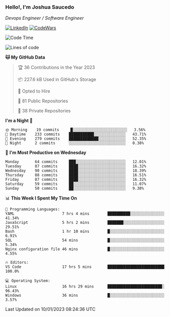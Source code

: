 ### Hello!, I'm Joshua Saucedo
*Devops Engineer / Software Engineer*  

[![LinkedIn](https://img.shields.io/badge/LinkedIn-0073b1?logo=linkedin&style=flat-square&logoColor=white)](https://www.linkedin.com/in/joshua-nathanael-saucedo-uriarte-bb0336169/)
[![CodeWars](https://www.codewars.com/users/joshuansu0897/badges/micro)](https://www.codewars.com/users/joshuansu0897)

<!--START_SECTION:waka-->
![Code Time](http://img.shields.io/badge/Code%20Time-335%20hrs%2049%20mins-blue)

![Lines of code](https://img.shields.io/badge/From%20Hello%20World%20I%27ve%20Written-1%20Million%20lines%20of%20code-blue)

**🐱 My GitHub Data** 

> 🏆 36 Contributions in the Year 2023
 > 
> 📦 227.6 kB Used in GitHub's Storage 
 > 
> 💼 Opted to Hire
 > 
> 📜 81 Public Repositories 
 > 
> 🔑 38 Private Repositories  
 > 
**I'm a Night 🦉** 

```text
🌞 Morning    19 commits     █░░░░░░░░░░░░░░░░░░░░░░░░   3.56% 
🌆 Daytime    233 commits    ███████████░░░░░░░░░░░░░░   43.71% 
🌃 Evening    279 commits    █████████████░░░░░░░░░░░░   52.35% 
🌙 Night      2 commits      ░░░░░░░░░░░░░░░░░░░░░░░░░   0.38%

```
📅 **I'm Most Productive on Wednesday** 

```text
Monday       64 commits     ███░░░░░░░░░░░░░░░░░░░░░░   12.01% 
Tuesday      87 commits     ████░░░░░░░░░░░░░░░░░░░░░   16.32% 
Wednesday    98 commits     ████░░░░░░░░░░░░░░░░░░░░░   18.39% 
Thursday     88 commits     ████░░░░░░░░░░░░░░░░░░░░░   16.51% 
Friday       87 commits     ████░░░░░░░░░░░░░░░░░░░░░   16.32% 
Saturday     59 commits     ██░░░░░░░░░░░░░░░░░░░░░░░   11.07% 
Sunday       50 commits     ██░░░░░░░░░░░░░░░░░░░░░░░   9.38%

```


📊 **This Week I Spent My Time On** 

```text
💬 Programming Languages: 
YAML                     7 hrs 4 mins        ██████████░░░░░░░░░░░░░░░   41.34% 
JavaScript               5 hrs 2 mins        ███████░░░░░░░░░░░░░░░░░░   29.51% 
Bash                     1 hr 10 mins        █░░░░░░░░░░░░░░░░░░░░░░░░   6.91% 
SQL                      54 mins             █░░░░░░░░░░░░░░░░░░░░░░░░   5.34% 
Nginx configuration file 46 mins             █░░░░░░░░░░░░░░░░░░░░░░░░   4.55%

🔥 Editors: 
VS Code                  17 hrs 5 mins       █████████████████████████   100.0%

💻 Operating System: 
Linux                    16 hrs 29 mins      ████████████████████████░   96.43% 
Windows                  36 mins             █░░░░░░░░░░░░░░░░░░░░░░░░   3.57%

```


 Last Updated on 10/01/2023 08:24:36 UTC
<!--END_SECTION:waka-->
